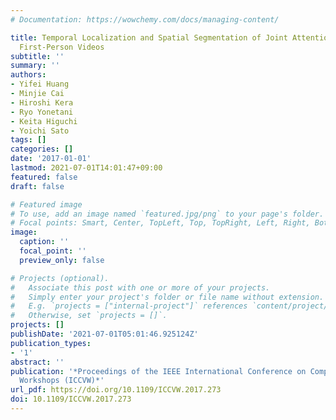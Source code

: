 ```yaml
---
# Documentation: https://wowchemy.com/docs/managing-content/

title: Temporal Localization and Spatial Segmentation of Joint Attention in Multiple
  First-Person Videos
subtitle: ''
summary: ''
authors:
- Yifei Huang
- Minjie Cai
- Hiroshi Kera
- Ryo Yonetani
- Keita Higuchi
- Yoichi Sato
tags: []
categories: []
date: '2017-01-01'
lastmod: 2021-07-01T14:01:47+09:00
featured: false
draft: false

# Featured image
# To use, add an image named `featured.jpg/png` to your page's folder.
# Focal points: Smart, Center, TopLeft, Top, TopRight, Left, Right, BottomLeft, Bottom, BottomRight.
image:
  caption: ''
  focal_point: ''
  preview_only: false

# Projects (optional).
#   Associate this post with one or more of your projects.
#   Simply enter your project's folder or file name without extension.
#   E.g. `projects = ["internal-project"]` references `content/project/deep-learning/index.md`.
#   Otherwise, set `projects = []`.
projects: []
publishDate: '2021-07-01T05:01:46.925124Z'
publication_types:
- '1'
abstract: ''
publication: '*Proceedings of the IEEE International Conference on Computer Vision
  Workshops (ICCVW)*'
url_pdf: https://doi.org/10.1109/ICCVW.2017.273
doi: 10.1109/ICCVW.2017.273
---
```

